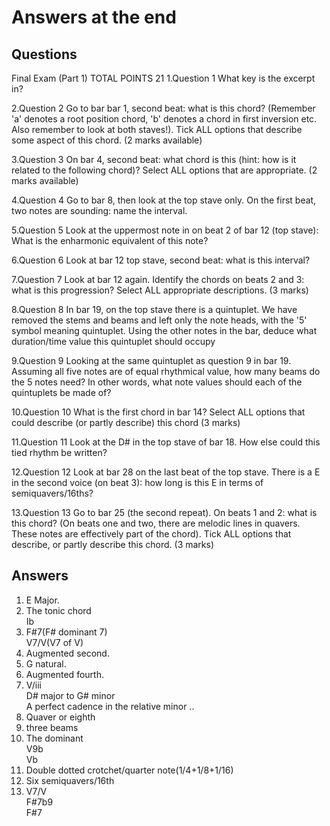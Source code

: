 # Answers at the end
## Questions
Final Exam (Part 1)
TOTAL POINTS 21
1.Question 1
What key is the excerpt in?

2.Question 2
Go to bar bar 1, second beat: what is this chord?
(Remember 'a' denotes a root position chord, 'b' denotes a chord in first inversion etc. Also remember to look at both staves!).
Tick ALL options that describe some aspect of this chord. (2 marks available)

3.Question 3
On bar 4, second beat: what chord is this (hint: how is it related to the following chord)?
Select ALL options that are appropriate. (2 marks available)

4.Question 4
Go to bar 8, then look at the top stave only. On the first beat, two notes are sounding: name the interval.

5.Question 5
Look at the uppermost note in on beat 2 of bar 12 (top stave): What is the enharmonic equivalent of this note?

6.Question 6
Look at bar 12 top stave, second beat: what is this interval?

7.Question 7
Look at bar 12 again. Identify the chords on beats 2 and 3: what is this progression? Select ALL appropriate descriptions. (3 marks)

8.Question 8
In bar 19, on the top stave there is a quintuplet. We have removed the stems and beams and left only the note heads, with the '5' symbol meaning quintuplet. Using the other notes in the bar, deduce what duration/time value this quintuplet should occupy

9.Question 9
Looking at the same quintuplet as question 9 in bar 19. Assuming all five notes are of equal rhythmical value, how many beams do the 5 notes need? In other words, what note values should each of the quintuplets be made of?

10.Question 10
What is the first chord in bar 14? Select ALL options that could describe (or partly describe) this chord (3 marks)

11.Question 11
Look at the D# in the top stave of bar 18. How else could this tied rhythm be written?

12.Question 12
Look at bar 28 on the last beat of the top stave. There is a E in the second voice (on beat 3): how long is this E in terms of semiquavers/16ths?

13.Question 13
Go to bar 25 (the second repeat). On beats 1 and 2: what is this chord? (On beats one and two, there are melodic lines in quavers. These notes are effectively part of the chord). Tick ALL options that describe, or partly describe this chord. (3 marks)

## Answers

1.  E Major.  
2.  The tonic chord  
    Ib  
3.  F#7(F# dominant 7)  
    V7/V(V7 of V)  
4.  Augmented second.  
5.  G natural.  
6.  Augmented fourth.  
7.  V/iii  
    D# major to G# minor  
    A perfect cadence in the relative minor ..  
8.  Quaver or eighth  
9.  three beams  
10. The dominant  
    V9b  
    Vb  
11. Double dotted crotchet/quarter note(1/4+1/8+1/16)  
12. Six semiquavers/16th  
13. V7/V  
    F#7b9  
    F#7   